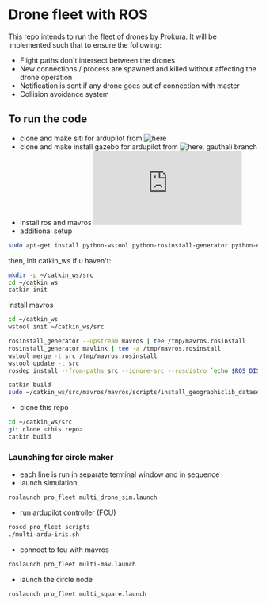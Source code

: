 # Drone fleet with ROS
This repo intends to run the fleet of drones by Prokura. It will be implemented such that to ensure the following:
- Flight paths don't intersect between the drones
- New connections / process are spawned and killed without affecting the drone operation
- Notification is sent if any drone goes out of connection with master
- Collision avoidance system

## To run the code
- clone and  make sitl for ardupilot from ![here](https://github.com/ArduPilot/ardupilot)
- clone and make install gazebo for ardupilot from ![here](https://github.com/prokuranepal/ardupilot_gazebo), gauthali branch
- install ros and mavros ![here](https://ardupilot.org/dev/docs/ros-install.html#installing-mavros)
- additional setup
```bash
sudo apt-get install python-wstool python-rosinstall-generator python-catkin-tools
```
then, init catkin_ws if u haven't:
```bash
mkdir -p ~/catkin_ws/src
cd ~/catkin_ws
catkin init
```
install mavros
```bash
cd ~/catkin_ws
wstool init ~/catkin_ws/src

rosinstall_generator --upstream mavros | tee /tmp/mavros.rosinstall
rosinstall_generator mavlink | tee -a /tmp/mavros.rosinstall
wstool merge -t src /tmp/mavros.rosinstall
wstool update -t src
rosdep install --from-paths src --ignore-src --rosdistro `echo $ROS_DISTRO` -y

catkin build
sudo ~/catkin_ws/src/mavros/mavros/scripts/install_geographiclib_datasets.sh
```


- clone this repo
```bash
cd ~/catkin_ws/src
git clone <this repo>
catkin build
```



### Launching for circle maker
- each line is run in separate terminal window and in sequence
- launch simulation
```bash
roslaunch pro_fleet multi_drone_sim.launch
```
- run ardupilot controller (FCU)
```bash
roscd pro_fleet scripts
./multi-ardu-iris.sh
```
- connect to fcu with mavros
```bash
roslaunch pro_fleet multi-mav.launch
```
- launch the circle node
```bash
roslaunch pro_fleet multi_square.launch 
```

